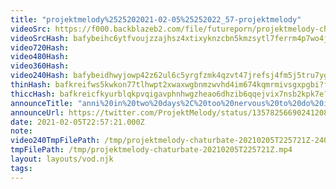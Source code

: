 ```yaml
---
title: "projektmelody%2525202021-02-05%25252022_57-projektmelody"
videoSrc: https://f000.backblazeb2.com/file/futureporn/projektmelody-chaturbate-2021-02-05.mp4
videoSrcHash: bafybeihc6ytfvoujzzajhsz4xtixyknzcbn5kmzsytl7ferrm4p7wo4jhi
video720Hash: 
video480Hash: 
video360Hash: 
video240Hash: bafybeidhwyjowp42z62ul6c5yrgfzmk4qzvt47jrefsj4fm5j5tru7ygp4?filename=projektmelody-chaturbate-20210205T225721Z-240p.mp4
thinHash: bafkreifws5kwkon77tlhwpt2xwaxwgbnmzwvhd4im674kqmrmivsgxpgbi?filename=20210205T225721Z_thin.jpg
thiccHash: bafkreicfkyurblqkpvqigavphnhwgzheao6dhzib6qqejvix7nsb2kpk7e?filename=20210205T225721Z_thicc.jpg
announceTitle: "anni%20in%20two%20days%2C%20too%20nervous%20to%20do%20it.%20I%27m%20on%20CB%2C%20change%20my%20mind%20%3E.%3C"
announceUrl: https://twitter.com/ProjektMelody/status/1357825669024120841
date: 2021-02-05T22:57:21.000Z
note: 
video240TmpFilePath: /tmp/projektmelody-chaturbate-20210205T225721Z-240p.mp4
tmpFilePath: /tmp/projektmelody-chaturbate-20210205T225721Z.mp4
layout: layouts/vod.njk
tags:
---
```

